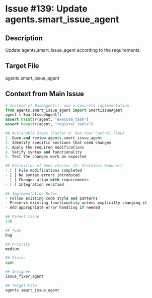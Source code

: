 # Issue #139: Update agents.smart_issue_agent

## Description
Update agents.smart_issue_agent according to the requirements.

## Target File
agents.smart_issue_agent

## Context from Main Issue

```python
# Instead of BaseAgent(), use a concrete implementation
from agents.smart_issue_agent import SmartIssueAgent
agent = SmartIssueAgent()
assert hasattr(agent, "execute_task")
assert hasattr(agent, "register_tools") 

## Actionable Steps (Factor 8: Own Your Control Flow)
1. Open and review agents.smart_issue_agent
2. Identify specific sections that need changes
3. Apply the required modifications
4. Verify syntax and functionality
5. Test the changes work as expected

## Definition of Done (Factor 12: Stateless Reducer)
- [ ] File modifications completed
- [ ] No syntax errors introduced
- [ ] Changes align with requirements
- [ ] Integration verified

## Implementation Notes
- Follow existing code style and patterns
- Preserve existing functionality unless explicitly changing it
- Add appropriate error handling if needed

## Parent Issue
130

## Type
bug

## Priority
medium

## Status
open

## Assignee
issue_fixer_agent

## Target File
agents.smart_issue_agent

